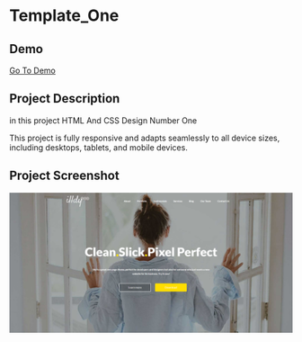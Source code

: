 # Template_One
<h2>Demo</h2>
<a href="https://mohammedelsisi21.github.io/Template_One/">Go To Demo</a>
<h2>Project Description</h2>
<p>in this project HTML And CSS Design Number One</p>
<p>This project is fully responsive and adapts seamlessly to all device sizes, including desktops, tablets, and mobile devices.</p>


<h2>Project Screenshot</h2>

<img src="./images/GitHub.png">
